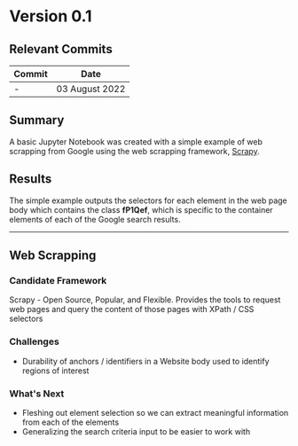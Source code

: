# Version 0.1
## Relevant Commits
| Commit | Date |
| - | - |
| - | 03 August 2022 |
## Summary
A basic Jupyter Notebook was created with a simple example of web scrapping from Google using the web scrapping framework, [Scrapy](https://scrapy.org/).
## Results
The simple example outputs the selectors for each element in the web page body which contains the class **fP1Qef**, which is specific to the container elements of each of the Google search results.
___

## Web Scrapping
### Candidate Framework
Scrapy - Open Source, Popular, and Flexible. Provides the tools to request web pages and query the content of those pages with XPath / CSS selectors
### Challenges
- Durability of anchors / identifiers in a Website body used to identify regions of interest
### What's Next
- Fleshing out element selection so we can extract meaningful information from each of the elements
- Generalizing the search criteria input to be easier to work with